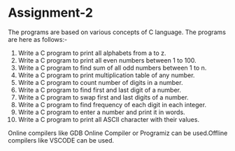# Assignment-2
The programs are based on various concepts of C language.
The programs are here as follows:-

1. Write a C program to print all alphabets from a to z. 
2. Write a C program to print all even numbers between 1 to 100. 
3. Write a C program to find sum of all odd numbers between 1 to n. 
4. Write a C program to print multiplication table of any number. 
5. Write a C program to count number of digits in a number. 
6. Write a C program to find first and last digit of a number. 
7. Write a C program to swap first and last digits of a number. 
8. Write a C program to find frequency of each digit in each integer. 
9. Write a C program to enter a number and print it in words. 
10. Write a C program to print all ASCII character with their values. 

Online compilers like GDB Online Compiler or Programiz can be used.Offline compilers like VSCODE can be used.
